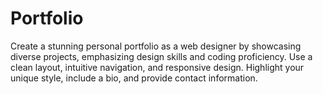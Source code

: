 # Portfolio
Create a stunning personal portfolio as a web designer by showcasing diverse projects, emphasizing design skills and coding proficiency. Use a clean layout, intuitive navigation, and responsive design. Highlight your unique style, include a bio, and provide contact information. 
